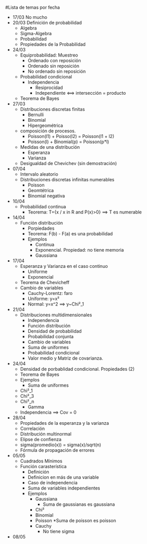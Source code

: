 #Lista de temas por fecha
* 17/03 No mucho
* 20/03 Definición de probabilidad
    * Algebra
    * Sigma-Algebra
    * Probabilidad
    * Propiedades de la Probabilidad
* 24/03
    * Equiprobabilidad: Muestreo
        * Ordenado con reposición
        * Ordenado sin reposición
        * No ordenado sin reposición
    * Probabilidad condicional
        * Independencia
            * Resiprocidad 
            * Independiente <==> intersección = producto
    * Teorema de Bayes 
* 27/03 
    * Distribuciones discretas finitas
        * Bernulli
        * Binomial
        * Hipergeométrica
    * composición de procesos.
        * Poisson(l1) + Poisso(l2) = Poisson(l1 + l2)
        * Poisson(l) + Binomial(p) = Poisson(p*l)
    * Medidas de una distribución
       * Esperanza
       * Varianza
    * Desigualdad de Chevichev (sin demostración)
* 07/04
    * Intervalo aleatorio
    * Distribuciones discretas infinitas numerables
        * Poisson
        * Geomtétrica
        * Binomial negativa
* 10/04
    * Probabilidad continua
        * Teorema: T={x / x in R and P(x)>0} ==> T es numerable
* 14/04
    * Función distribución
        * Porpiedades
        * Teorema: F(b) - F(a) es una probabilidad
        * Ejemplos
            * Continua
            * Exponencial. Propiedad: no tiene memoria
            * Gaussiana
* 17/04
    * Esperanza y Varianza en el caso continuo
        * Uniforme
        * Exponencial
    * Teorema de Chevicheff
    * Cambio de variables
        * Cauchy-Lorentz: faro
        * Uniforme: y=x²
        * Normal: y=x^2 ==> y~Chi²_1
* 21/04
    * Distribuciones multidimensionales
        * Independencia
        * Función distribución
        * Densidad de probabilidad
        * Probabilidad conjunta
        * Cambio de variables
        * Suma de uniformes
        * Probabilidad condicional
        * Valor medio y Matriz de covarianza.
* 24/04 
    * Densidad de porbablidad condicional. Propiedades (2)
    * Teorema de Bayes
    * Ejemplos
        * Suma de uniformes
    * Chi²_1
    * Chi²_3
    * Chi²_n
        * Gamma
    * Independencia ==> Cov = 0
* 28/04
    * Propiedades de la esperanza y la varianza
    * Correlación
    * Distribución multinormal
    * Elipse de confienza
    * sigma(promedio(x)) = sigma(x)/sqrt(n)
    * Fórmula de propagación de errores
* 05/05 
    * Cuadrados Mínimos
    * Función carasterística
        * Definición
        * Definicion en más de una variable
        * Caso de independencia
        * Suma de variables independientes
        * Ejemplos
            * Gaussiana
                * Suma de gaussianas es gaussiana
            * Chi²
            * Binomial
            * Poisson
                *Suma de poisson es poisson
            * Cauchy 
                * No tiene sigma
* 08/05



